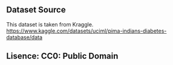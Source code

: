## Dataset Source
This dataset is taken from Kraggle.
https://www.kaggle.com/datasets/uciml/pima-indians-diabetes-database/data
## Lisence: CC0: Public Domain
